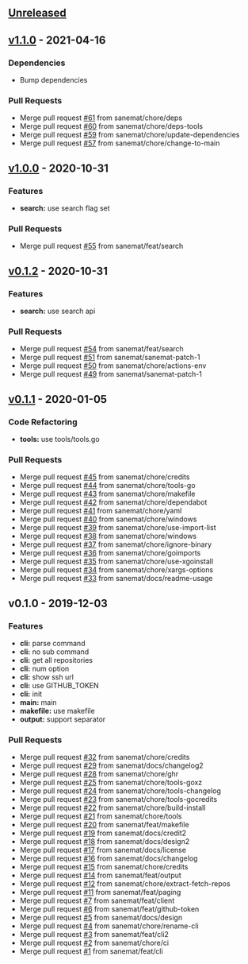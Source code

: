 <a name="unreleased"></a>
## [Unreleased]


<a name="v1.1.0"></a>
## [v1.1.0] - 2021-04-16

### Dependencies

- Bump dependencies

### Pull Requests
- Merge pull request [#61](https://github.com/sanemat/go-githubrepos/issues/61) from sanemat/chore/deps
- Merge pull request [#60](https://github.com/sanemat/go-githubrepos/issues/60) from sanemat/chore/deps-tools
- Merge pull request [#59](https://github.com/sanemat/go-githubrepos/issues/59) from sanemat/chore/update-dependencies
- Merge pull request [#57](https://github.com/sanemat/go-githubrepos/issues/57) from sanemat/chore/change-to-main


<a name="v1.0.0"></a>
## [v1.0.0] - 2020-10-31
### Features
- **search:** use search flag set

### Pull Requests
- Merge pull request [#55](https://github.com/sanemat/go-githubrepos/issues/55) from sanemat/feat/search


<a name="v0.1.2"></a>
## [v0.1.2] - 2020-10-31
### Features
- **search:** use search api

### Pull Requests
- Merge pull request [#54](https://github.com/sanemat/go-githubrepos/issues/54) from sanemat/feat/search
- Merge pull request [#51](https://github.com/sanemat/go-githubrepos/issues/51) from sanemat/sanemat-patch-1
- Merge pull request [#50](https://github.com/sanemat/go-githubrepos/issues/50) from sanemat/chore/actions-env
- Merge pull request [#49](https://github.com/sanemat/go-githubrepos/issues/49) from sanemat/sanemat-patch-1


<a name="v0.1.1"></a>
## [v0.1.1] - 2020-01-05
### Code Refactoring
- **tools:** use tools/tools.go

### Pull Requests
- Merge pull request [#45](https://github.com/sanemat/go-githubrepos/issues/45) from sanemat/chore/credits
- Merge pull request [#44](https://github.com/sanemat/go-githubrepos/issues/44) from sanemat/chore/tools-go
- Merge pull request [#43](https://github.com/sanemat/go-githubrepos/issues/43) from sanemat/chore/makefile
- Merge pull request [#42](https://github.com/sanemat/go-githubrepos/issues/42) from sanemat/chore/dependabot
- Merge pull request [#41](https://github.com/sanemat/go-githubrepos/issues/41) from sanemat/chore/yaml
- Merge pull request [#40](https://github.com/sanemat/go-githubrepos/issues/40) from sanemat/chore/windows
- Merge pull request [#39](https://github.com/sanemat/go-githubrepos/issues/39) from sanemat/chore/use-import-list
- Merge pull request [#38](https://github.com/sanemat/go-githubrepos/issues/38) from sanemat/chore/windows
- Merge pull request [#37](https://github.com/sanemat/go-githubrepos/issues/37) from sanemat/chore/ignore-binary
- Merge pull request [#36](https://github.com/sanemat/go-githubrepos/issues/36) from sanemat/chore/goimports
- Merge pull request [#35](https://github.com/sanemat/go-githubrepos/issues/35) from sanemat/chore/use-xgoinstall
- Merge pull request [#34](https://github.com/sanemat/go-githubrepos/issues/34) from sanemat/chore/xargs-options
- Merge pull request [#33](https://github.com/sanemat/go-githubrepos/issues/33) from sanemat/docs/readme-usage


<a name="v0.1.0"></a>
## v0.1.0 - 2019-12-03
### Features
- **cli:** parse command
- **cli:** no sub command
- **cli:** get all repositories
- **cli:** num option
- **cli:** show ssh url
- **cli:** use GITHUB_TOKEN
- **cli:** init
- **main:** main
- **makefile:** use makefile
- **output:** support separator

### Pull Requests
- Merge pull request [#32](https://github.com/sanemat/go-githubrepos/issues/32) from sanemat/chore/credits
- Merge pull request [#29](https://github.com/sanemat/go-githubrepos/issues/29) from sanemat/docs/changelog2
- Merge pull request [#28](https://github.com/sanemat/go-githubrepos/issues/28) from sanemat/chore/ghr
- Merge pull request [#25](https://github.com/sanemat/go-githubrepos/issues/25) from sanemat/chore/tools-goxz
- Merge pull request [#24](https://github.com/sanemat/go-githubrepos/issues/24) from sanemat/chore/tools-changelog
- Merge pull request [#23](https://github.com/sanemat/go-githubrepos/issues/23) from sanemat/chore/tools-gocredits
- Merge pull request [#22](https://github.com/sanemat/go-githubrepos/issues/22) from sanemat/chore/build-install
- Merge pull request [#21](https://github.com/sanemat/go-githubrepos/issues/21) from sanemat/chore/tools
- Merge pull request [#20](https://github.com/sanemat/go-githubrepos/issues/20) from sanemat/feat/makefile
- Merge pull request [#19](https://github.com/sanemat/go-githubrepos/issues/19) from sanemat/docs/credit2
- Merge pull request [#18](https://github.com/sanemat/go-githubrepos/issues/18) from sanemat/docs/design2
- Merge pull request [#17](https://github.com/sanemat/go-githubrepos/issues/17) from sanemat/docs/license
- Merge pull request [#16](https://github.com/sanemat/go-githubrepos/issues/16) from sanemat/docs/changelog
- Merge pull request [#15](https://github.com/sanemat/go-githubrepos/issues/15) from sanemat/chore/credits
- Merge pull request [#14](https://github.com/sanemat/go-githubrepos/issues/14) from sanemat/feat/output
- Merge pull request [#12](https://github.com/sanemat/go-githubrepos/issues/12) from sanemat/chore/extract-fetch-repos
- Merge pull request [#11](https://github.com/sanemat/go-githubrepos/issues/11) from sanemat/feat/paging
- Merge pull request [#7](https://github.com/sanemat/go-githubrepos/issues/7) from sanemat/feat/client
- Merge pull request [#6](https://github.com/sanemat/go-githubrepos/issues/6) from sanemat/feat/github-token
- Merge pull request [#5](https://github.com/sanemat/go-githubrepos/issues/5) from sanemat/docs/design
- Merge pull request [#4](https://github.com/sanemat/go-githubrepos/issues/4) from sanemat/chore/rename-cli
- Merge pull request [#3](https://github.com/sanemat/go-githubrepos/issues/3) from sanemat/feat/cli2
- Merge pull request [#2](https://github.com/sanemat/go-githubrepos/issues/2) from sanemat/chore/ci
- Merge pull request [#1](https://github.com/sanemat/go-githubrepos/issues/1) from sanemat/feat/cli


[Unreleased]: https://github.com/sanemat/go-githubrepos/compare/v1.1.0...HEAD
[v1.1.0]: https://github.com/sanemat/go-githubrepos/compare/v1.0.0...v1.1.0
[v1.0.0]: https://github.com/sanemat/go-githubrepos/compare/v0.1.2...v1.0.0
[v0.1.2]: https://github.com/sanemat/go-githubrepos/compare/v0.1.1...v0.1.2
[v0.1.1]: https://github.com/sanemat/go-githubrepos/compare/v0.1.0...v0.1.1
